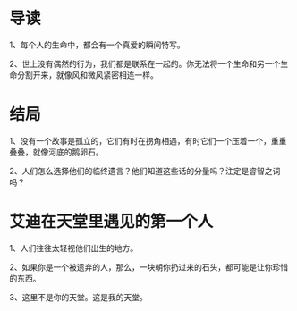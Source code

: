# 导读

1、每个人的生命中，都会有一个真爱的瞬间特写。

2、世上没有偶然的行为，我们都是联系在一起的。你无法将一个生命和另一个生命分割开来，就像风和微风紧密相连一样。



# 结局

1、没有一个故事是孤立的，它们有时在拐角相遇，有时它们一个压着一个，重重叠叠，就像河底的鹅卵石。

2、人们怎么选择他们的临终遗言？他们知道这些话的分量吗？注定是睿智之词吗？

# 艾迪在天堂里遇见的第一个人

1、人们往往太轻视他们出生的地方。



2、如果你是一个被遗弃的人，那么，一块朝你扔过来的石头，都可能是让你珍惜的东西。

3、这里不是你的天堂。这是我的天堂。





